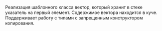 Реализация шаблонного класса вектор, который хранит в стеке указатель на первый элемент. Содержимое вектора находится в куче. Поддерживает работу с типами с запрещенным конструктором копирования.
